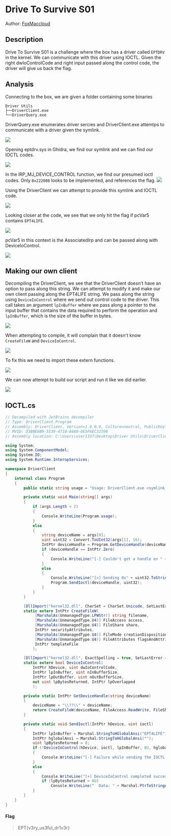 # Drive To Survive S01

Author: [FoxMaccloud](https://github.com/FoxMaccloud/)

## Description

Drive To Survive S01 is a challenge where the box has a driver called `EPTDRV` in the kernel. We can communicate with this driver using IOCTL. Given the right dwIoControlCode and right input passed along the control code, the driver will give us back the flag.

## Analysis

Connecting to the box, we are given a folder containing some binaries
```
Driver Utils
├──DriverClient.exe
└──DriverQuery.exe
```
DriverQuery.exe enumerates driver sercies and DriverClient.exe attemtps to communicate with a driver given the symlink.

![](img/1.png)

Opening eptdrv.sys in Ghidra, we find our symlink and we can find our IOCTL codes.

![](img/2.png)

In the IRP_MJ_DEVICE_CONTROL function, we find our presumed ioctl codes. Only `0x222008` looks to be implemented, and references the flag.
![](img/2.png)

Using the DriverClient we can attempt to provide this symlink and IOCTL code.

![](img/4.png)

Looking closer at the code, we see that we only hit the flag if pcVar5 contains `EPT4LIFE`.

![](img/5.png)

pcVar5 in this context is the AssociatedIrp and can be passed along with DeviceIoControl.

![](img/6.png)

## Making our own client

Decompiling the DriverClient, we see that the DriverClient doesn't have an option to pass along this string. We can attempt to modify it and make our own client passing along the EPT4LIFE string. We pass along the string using `DeviceIoControl` where we send out control code to the driver. This call takes an argument `lpInBuffer` where we pass along a pointer to the input buffer that contains the data required to perform the operation and `lpInBuffer`, which is the size of the buffer in bytes.

![](img/6.png)

When attempting to compile, it will complain that it doesn't know `CreateFileW` and `DeviceIoControl`.

![](img/7.png)

To fix this we need to import these extern functions.

![](img/8.png)

We can now attempt to build our script and run it like we did earlier.

![](img/9.png)


## IOCTL.cs

```cs
// Decompiled with JetBrains decompiler
// Type: DriverClient.Program
// Assembly: DriverClient, Version=1.0.0.0, Culture=neutral, PublicKeyToken=null
// MVID: D3BBE6B9-5530-4718-A4A0-0E5F6EC31598
// Assembly location: C:\Users\user1337\Desktop\Driver Utils\DriverClient.exe

using System;
using System.ComponentModel;
using System.IO;
using System.Runtime.InteropServices;

namespace DriverClient
{
    internal class Program
    {
        public static string usage = "Usage: DriverClient.exe <symlink_name> <ioctl>";

        private static void Main(string[] args)
        {
            if (args.Length < 2)
            {
                Console.WriteLine(Program.usage);
            }
            else
            {
                string deviceName = args[0];
                uint uint32 = Convert.ToUInt32(args[1], 16);
                IntPtr deviceHandle = Program.GetDeviceHandle(deviceName);
                if (deviceHandle == IntPtr.Zero)
                {
                    Console.WriteLine("[-] Couldn't get a handle on " + deviceName);
                }
                else
                {
                    Console.WriteLine("[>] Sending 0x" + uint32.ToString("X4") + " to \\\\.\\" + deviceName + ". Stand by...");
                    Program.SendIoctl(deviceHandle, uint32);
                }
            }
        }

        [DllImport("kernel32.dll", CharSet = CharSet.Unicode, SetLastError = true)]
        static extern IntPtr CreateFileW(
             [MarshalAs(UnmanagedType.LPWStr)] string filename,
             [MarshalAs(UnmanagedType.U4)] FileAccess access,
             [MarshalAs(UnmanagedType.U4)] FileShare share,
             IntPtr securityAttributes,
             [MarshalAs(UnmanagedType.U4)] FileMode creationDisposition,
             [MarshalAs(UnmanagedType.U4)] FileAttributes flagsAndAttributes,
             IntPtr templateFile
            );

        [DllImport("kernel32.dll", ExactSpelling = true, SetLastError = true, CharSet = CharSet.Auto)]
        static extern bool DeviceIoControl(
            IntPtr hDevice, uint dwIoControlCode,
            IntPtr lpInBuffer, uint nInBufferSize,
            IntPtr lpOutBuffer, uint nOutBufferSize,
            out uint lpBytesReturned, IntPtr lpOverlapped
            );

        private static IntPtr GetDeviceHandle(string deviceName)
        {
            deviceName = "\\??\\" + deviceName;
            return CreateFileW(deviceName, FileAccess.ReadWrite, FileShare.None, IntPtr.Zero, FileMode.Create, FileAttributes.Normal, IntPtr.Zero);
        }

        private static void SendIoctl(IntPtr hDevice, uint ioctl)
        {
            IntPtr lpInBuffer = Marshal.StringToHGlobalAnsi("EPT4LIFE");
            IntPtr hglobalAnsi = Marshal.StringToHGlobalAnsi("");
            uint lpBytesReturned = 0;
            if (!DeviceIoControl(hDevice, ioctl, lpInBuffer, 8U, hglobalAnsi, 100U, out lpBytesReturned, IntPtr.Zero))
            {
                Console.WriteLine("[-] Failure while sending the IOCTL (" + new Win32Exception(Marshal.GetLastWin32Error()).Message + ")");
            }
            else
            {
                Console.WriteLine("[+] DeviceIoControl completed successfully! Driver returned {0} bytes.", (object)lpBytesReturned);
                if (lpBytesReturned > 0U)
                    Console.WriteLine("  Data: " + Marshal.PtrToStringAnsi(hglobalAnsi, (int)lpBytesReturned));
            }
        }
    }
}
```

#### Flag

> EPT{v3ry_us3ful_dr1v3r}